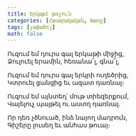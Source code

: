 ```yaml
---
title: Երկաթէ թռչուն
categories: [Հասարակական, Խառը]
tags: [չափածոյ]
math: false
---
```


Ուզում եմ դուրս գալ երկաթի միջից,  
Ձուլուել երամին, հեռանա՜լ, գնա՜լ,

Ուզում եմ դուրս գալ երկրի ուղեծրից,  
Կտրուել ցանցից եւ ազատ դառնալ։

Ուզում եմ այնտեղ՝ մութ տիեզերքում,  
Վայելուչ պայթել ու աստղ դառնալ.

Որ դեռ չծնուած, ինձ նայող մադրուն,  
Գիշերը լուսեղ եւ անհաս թուայ։
